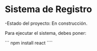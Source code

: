 <h1>Sistema de Registro</h1>

-Estado del proyecto: En construcción.

Para ejecutar el sistema, debes poner:

``` npm install react ````
